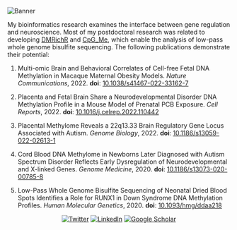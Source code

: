 ![Banner](https://pbs.twimg.com/profile_banners/1419589106/1589310562/1500x500)

My bioinformatics research examines the interface between gene regulation and neuroscience. Most of my postdoctoral research was related to developing [DMRichR](https://github.com/ben-laufer/DMRichR) and [CpG_Me](https://github.com/ben-laufer/CpG_Me), which enable the analysis of low-pass whole genome bisulfite sequencing. 
The following publications demonstrate their potential: 

1) Multi-omic Brain and Behavioral Correlates of Cell-free Fetal DNA Methylation in Macaque Maternal Obesity Models. *Nature Communications*, 2022. **doi**: [10.1038/s41467-022-33162-7](https://doi.org/10.1038/s41467-022-33162-7)

2) Placenta and Fetal Brain Share a Neurodevelopmental Disorder DNA Methylation Profile in a Mouse Model of Prenatal PCB Exposure. *Cell Reports*, 2022. **doi**: [10.1016/j.celrep.2022.110442](https://doi.org/10.1016/j.celrep.2022.110442) 

3) Placental Methylome Reveals a 22q13.33 Brain Regulatory Gene Locus Associated with Autism. *Genome Biology*, 2022. **doi**: [10.1186/s13059-022-02613-1](https://doi.org/10.1186/s13059-022-02613-1)

4) Cord Blood DNA Methylome in Newborns Later Diagnosed with Autism Spectrum Disorder Reflects Early Dysregulation of Neurodevelopmental and X-linked Genes. *Genome Medicine*, 2020. **doi**: [10.1186/s13073-020-00785-8](https://doi.org/10.1186/s13073-020-00785-8)

5) Low-Pass Whole Genome Bisulfite Sequencing of Neonatal Dried Blood Spots Identifies a Role for RUNX1 in Down Syndrome DNA Methylation Profiles. *Human Molecular Genetics*, 2020. **doi**: [10.1093/hmg/ddaa218](https://doi.org/10.1093/hmg/ddaa218)
  
 <p align="center">
  <a href="https://twitter.com/laufer_ben"><img src="https://img.shields.io/twitter/follow/laufer_ben?style=social" alt="Twitter"></a>
  <a href="https://www.linkedin.com/in/ben-laufer-539a496a/"><img src="https://img.shields.io/badge/LinkedIn--_.svg?style=social&logo=linkedin" alt="LinkedIn"></a>
  <a href="https://scholar.google.ca/citations?user=R8_n7dgAAAAJ&hl=en"><img src="https://img.shields.io/badge/Google%20Scholar-Profile-lightgrey?logo=google" alt="Google Scholar"></a>
</p>
